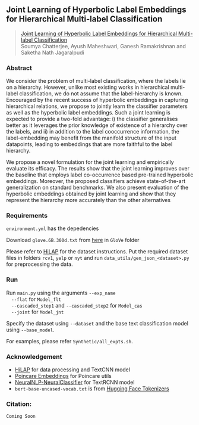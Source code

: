 ## Joint Learning of Hyperbolic Label Embeddings for Hierarchical Multi-label Classification

> [Joint Learning of Hyperbolic Label Embeddings for Hierarchical Multi-label Classification]()  
> Soumya Chatterjee, Ayush Maheshwari, Ganesh Ramakrishnan and Saketha Nath Jagaralpudi

### Abstract

We consider the problem of multi-label classification, where the labels lie on a hierarchy. However, unlike most existing works in hierarchical multi-label classification, we do not assume that the label-hierarchy is known. Encouraged by the recent success of hyperbolic embeddings in capturing hierarchical relations, we propose to jointly learn the classifier parameters as well as the hyperbolic label embeddings. Such a joint learning is expected to provide a two-fold advantage: i) the classifier generalises better as it leverages the prior knowledge of existence of a hierarchy over the labels, and ii) in addition to the label cooccurrence information, the label-embedding may benefit from the manifold structure of the input datapoints, leading to embeddings that are more faithful to the label hierarchy.

We propose a novel formulation for the joint learning and empirically evaluate its efficacy. The results show that the joint learning improves over the baseline that employs label co-occurrence based pre-trained hyperbolic embeddings. Moreover, the proposed classifiers achieve state-of-the-art generalization on standard benchmarks. We also present evaluation of the hyperbolic embeddings obtained by joint learning and show that they represent the hierarchy more accurately than the other alternatives

### Requirements

`environment.yml` has the depedencies

Download `glove.6B.300d.txt` from [here](https://nlp.stanford.edu/projects/glove/) in `GloVe` folder

Please refer to [HiLAP](https://github.com/morningmoni/HiLAP) for the dataset instructions. Put the required dataset files in folders `rcv1`, `yelp` or `nyt` and run `data_utils/gen_json_<dataset>.py` for preprocessing the data.

### Run

Run `main.py` using the arguments `--exp_name`<br>
&emsp;`--flat` for `Model_flt`<br>
&emsp;`--cascaded_step1` and `--cascaded_step2` for `Model_cas`<br> 
&emsp;`--joint` for `Model_jnt`

Specify the dataset using `--dataset` and the base text classification model using `--base_model`.

For examples, please refer `Synthetic/all_expts.sh`.

### Acknowledgement

- [HiLAP](https://github.com/morningmoni/HiLAP) for data processing and TextCNN model
- [Poincare Embeddings](https://github.com/facebookresearch/poincare-embeddings) for Poincare utils
- [NeuralNLP-NeuralClassifier](https://github.com/Tencent/NeuralNLP-NeuralClassifier) for TextRCNN model
- `bert-base-uncased-vocab.txt` is from [Hugging Face Tokenizers](https://github.com/huggingface/tokenizers)

### Citation:

```
Coming Soon
```
